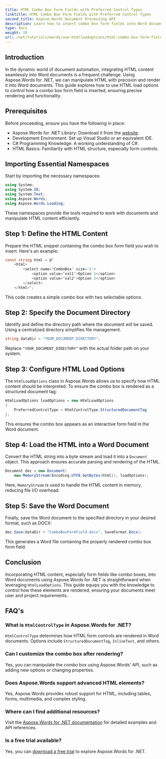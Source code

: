 ```yaml
---
title: HTML Combo Box Form Fields with Preferred Control Types
linktitle: HTML Combo Box Form Fields with Preferred Control Types
second_title: Aspose.Words Document Processing API
description: Learn how to insert combo box form fields into Word documents using Aspose.Words for .NET. This step-by-step guide covers HTML load options, preferred control types, and advanced customization tips for seamless document automation.
type: docs
weight: 10
url: /net/tutorials/words/use-htmlloadoptions/html-combo-box-form-fields-with-preferred-control-types/
---
```

## Introduction

In the dynamic world of document automation, integrating HTML content seamlessly into Word documents is a frequent challenge. Using Aspose.Words for .NET, we can manipulate HTML with precision and render it into Word documents. This guide explores how to use HTML load options to control how a combo box form field is inserted, ensuring precise rendering and functionality.

## Prerequisites

Before proceeding, ensure you have the following in place:

- Aspose.Words for .NET Library: Download it from the [website](https://releases.aspose.com/words/net/). 
- Development Environment: Set up Visual Studio or an equivalent IDE.  
- C# Programming Knowledge: A working understanding of C#.  
- HTML Basics: Familiarity with HTML structure, especially form controls.  

## Importing Essential Namespaces

Start by importing the necessary namespaces:

```csharp
using System;
using System.IO;
using System.Text;
using Aspose.Words;
using Aspose.Words.Loading;
```

These namespaces provide the tools required to work with documents and manipulate HTML content efficiently.

## Step 1: Define the HTML Content

Prepare the HTML snippet containing the combo box form field you wish to insert. Here's an example:

```csharp
const string html = @"
    <html>
        <select name='ComboBox' size='1'>
            <option value='val1'>Option 1</option>
            <option value='val2'>Option 2</option>
        </select>
    </html>";
```

This code creates a simple combo box with two selectable options.

## Step 2: Specify the Document Directory

Identify and define the directory path where the document will be saved. Using a centralized directory simplifies file management.

```csharp
string dataDir = "YOUR_DOCUMENT_DIRECTORY";
```

Replace `"YOUR_DOCUMENT_DIRECTORY"` with the actual folder path on your system.

## Step 3: Configure HTML Load Options

The `HtmlLoadOptions` class in Aspose.Words allows us to specify how HTML content should be interpreted. To ensure the combo box is rendered as a structured document tag:

```csharp
HtmlLoadOptions loadOptions = new HtmlLoadOptions
{
    PreferredControlType = HtmlControlType.StructuredDocumentTag
};
```

This ensures the combo box appears as an interactive form field in the Word document.

## Step 4: Load the HTML into a Word Document

Convert the HTML string into a byte stream and load it into a `Document` object. This approach ensures accurate parsing and rendering of the HTML.

```csharp
Document doc = new Document(
    new MemoryStream(Encoding.UTF8.GetBytes(html)), loadOptions);
```

Here, `MemoryStream` is used to handle the HTML content in memory, reducing file I/O overhead.

## Step 5: Save the Word Document

Finally, save the Word document to the specified directory in your desired format, such as DOCX:

```csharp
doc.Save(dataDir + "ComboBoxFormField.docx", SaveFormat.Docx);
```

This generates a Word file containing the properly rendered combo box form field.

## Conclusion

Incorporating HTML content, especially form fields like combo boxes, into Word documents using Aspose.Words for .NET is straightforward when leveraging `HtmlLoadOptions`. This guide equips you with the knowledge to control how these elements are rendered, ensuring your documents meet user and project requirements.

## FAQ's

### What is `HtmlControlType` in Aspose.Words for .NET?
`HtmlControlType` determines how HTML form controls are rendered in Word documents. Options include `StructuredDocumentTag`, `InlineText`, and others.

### Can I customize the combo box after rendering?
Yes, you can manipulate the combo box using Aspose.Words' API, such as adding new options or changing properties.

### Does Aspose.Words support advanced HTML elements?
Yes, Aspose.Words provides robust support for HTML, including tables, forms, multimedia, and complex styling.

### Where can I find additional resources?
Visit the [Aspose.Words for .NET documentation](https://reference.aspose.com/words/net/) for detailed examples and API references.

### Is a free trial available?
Yes, you can [download a free trial](https://releases.aspose.com/) to explore Aspose.Words for .NET.
